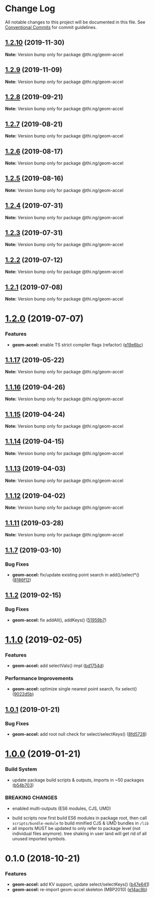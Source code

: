 # Change Log

All notable changes to this project will be documented in this file.
See [Conventional Commits](https://conventionalcommits.org) for commit guidelines.

## [1.2.10](https://github.com/thi-ng/umbrella/compare/@thi.ng/geom-accel@1.2.9...@thi.ng/geom-accel@1.2.10) (2019-11-30)

**Note:** Version bump only for package @thi.ng/geom-accel





## [1.2.9](https://github.com/thi-ng/umbrella/compare/@thi.ng/geom-accel@1.2.8...@thi.ng/geom-accel@1.2.9) (2019-11-09)

**Note:** Version bump only for package @thi.ng/geom-accel





## [1.2.8](https://github.com/thi-ng/umbrella/compare/@thi.ng/geom-accel@1.2.7...@thi.ng/geom-accel@1.2.8) (2019-09-21)

**Note:** Version bump only for package @thi.ng/geom-accel





## [1.2.7](https://github.com/thi-ng/umbrella/compare/@thi.ng/geom-accel@1.2.6...@thi.ng/geom-accel@1.2.7) (2019-08-21)

**Note:** Version bump only for package @thi.ng/geom-accel





## [1.2.6](https://github.com/thi-ng/umbrella/compare/@thi.ng/geom-accel@1.2.5...@thi.ng/geom-accel@1.2.6) (2019-08-17)

**Note:** Version bump only for package @thi.ng/geom-accel





## [1.2.5](https://github.com/thi-ng/umbrella/compare/@thi.ng/geom-accel@1.2.4...@thi.ng/geom-accel@1.2.5) (2019-08-16)

**Note:** Version bump only for package @thi.ng/geom-accel





## [1.2.4](https://github.com/thi-ng/umbrella/compare/@thi.ng/geom-accel@1.2.3...@thi.ng/geom-accel@1.2.4) (2019-07-31)

**Note:** Version bump only for package @thi.ng/geom-accel





## [1.2.3](https://github.com/thi-ng/umbrella/compare/@thi.ng/geom-accel@1.2.2...@thi.ng/geom-accel@1.2.3) (2019-07-31)

**Note:** Version bump only for package @thi.ng/geom-accel





## [1.2.2](https://github.com/thi-ng/umbrella/compare/@thi.ng/geom-accel@1.2.1...@thi.ng/geom-accel@1.2.2) (2019-07-12)

**Note:** Version bump only for package @thi.ng/geom-accel





## [1.2.1](https://github.com/thi-ng/umbrella/compare/@thi.ng/geom-accel@1.2.0...@thi.ng/geom-accel@1.2.1) (2019-07-08)

**Note:** Version bump only for package @thi.ng/geom-accel





# [1.2.0](https://github.com/thi-ng/umbrella/compare/@thi.ng/geom-accel@1.1.17...@thi.ng/geom-accel@1.2.0) (2019-07-07)


### Features

* **geom-accel:** enable TS strict compiler flags (refactor) ([e19e6bc](https://github.com/thi-ng/umbrella/commit/e19e6bc))





## [1.1.17](https://github.com/thi-ng/umbrella/compare/@thi.ng/geom-accel@1.1.16...@thi.ng/geom-accel@1.1.17) (2019-05-22)

**Note:** Version bump only for package @thi.ng/geom-accel





## [1.1.16](https://github.com/thi-ng/umbrella/compare/@thi.ng/geom-accel@1.1.15...@thi.ng/geom-accel@1.1.16) (2019-04-26)

**Note:** Version bump only for package @thi.ng/geom-accel





## [1.1.15](https://github.com/thi-ng/umbrella/compare/@thi.ng/geom-accel@1.1.14...@thi.ng/geom-accel@1.1.15) (2019-04-24)

**Note:** Version bump only for package @thi.ng/geom-accel





## [1.1.14](https://github.com/thi-ng/umbrella/compare/@thi.ng/geom-accel@1.1.13...@thi.ng/geom-accel@1.1.14) (2019-04-15)

**Note:** Version bump only for package @thi.ng/geom-accel





## [1.1.13](https://github.com/thi-ng/umbrella/compare/@thi.ng/geom-accel@1.1.12...@thi.ng/geom-accel@1.1.13) (2019-04-03)

**Note:** Version bump only for package @thi.ng/geom-accel





## [1.1.12](https://github.com/thi-ng/umbrella/compare/@thi.ng/geom-accel@1.1.11...@thi.ng/geom-accel@1.1.12) (2019-04-02)

**Note:** Version bump only for package @thi.ng/geom-accel





## [1.1.11](https://github.com/thi-ng/umbrella/compare/@thi.ng/geom-accel@1.1.10...@thi.ng/geom-accel@1.1.11) (2019-03-28)

**Note:** Version bump only for package @thi.ng/geom-accel







## [1.1.7](https://github.com/thi-ng/umbrella/compare/@thi.ng/geom-accel@1.1.6...@thi.ng/geom-accel@1.1.7) (2019-03-10)


### Bug Fixes

* **geom-accel:** fix/update existing point search in add()/select*() ([8186f12](https://github.com/thi-ng/umbrella/commit/8186f12))



## [1.1.2](https://github.com/thi-ng/umbrella/compare/@thi.ng/geom-accel@1.1.1...@thi.ng/geom-accel@1.1.2) (2019-02-15)


### Bug Fixes

* **geom-accel:** fix addAll(), addKeys() ([51959b7](https://github.com/thi-ng/umbrella/commit/51959b7))



# [1.1.0](https://github.com/thi-ng/umbrella/compare/@thi.ng/geom-accel@1.0.2...@thi.ng/geom-accel@1.1.0) (2019-02-05)


### Features

* **geom-accel:** add selectVals() impl ([bd1754d](https://github.com/thi-ng/umbrella/commit/bd1754d))


### Performance Improvements

* **geom-accel:** optimize single nearest point search, fix select() ([9022d5b](https://github.com/thi-ng/umbrella/commit/9022d5b))



## [1.0.1](https://github.com/thi-ng/umbrella/compare/@thi.ng/geom-accel@1.0.0...@thi.ng/geom-accel@1.0.1) (2019-01-21)


### Bug Fixes

* **geom-accel:** add root null check for select/selectKeys() ([8fd5728](https://github.com/thi-ng/umbrella/commit/8fd5728))



# [1.0.0](https://github.com/thi-ng/umbrella/compare/@thi.ng/geom-accel@0.1.11...@thi.ng/geom-accel@1.0.0) (2019-01-21)


### Build System

* update package build scripts & outputs, imports in ~50 packages ([b54b703](https://github.com/thi-ng/umbrella/commit/b54b703))


### BREAKING CHANGES

* enabled multi-outputs (ES6 modules, CJS, UMD)

- build scripts now first build ES6 modules in package root, then call
  `scripts/bundle-module` to build minified CJS & UMD bundles in `/lib`
- all imports MUST be updated to only refer to package level
  (not individual files anymore). tree shaking in user land will get rid of
  all unused imported symbols.


# 0.1.0 (2018-10-21)


### Features

* **geom-accel:** add KV support, update select/selectKeys() ([b47e641](https://github.com/thi-ng/umbrella/commit/b47e641))
* **geom-accel:** re-import geom-accel skeleton (MBP2010) ([e14ac8b](https://github.com/thi-ng/umbrella/commit/e14ac8b))

